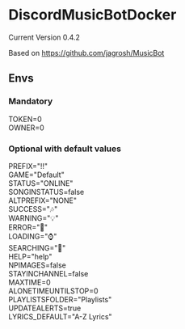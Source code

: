 # DiscordMusicBotDocker
Current Version 0.4.2

Based on https://github.com/jagrosh/MusicBot

## Envs
### Mandatory
TOKEN=0\
OWNER=0

### Optional with default values
PREFIX="!!"\
GAME="Default"\
STATUS="ONLINE"\
SONGINSTATUS=false\
ALTPREFIX="NONE"\
SUCCESS="🎶"\
WARNING="💡"\
ERROR="🚫"\
LOADING="⌚"\
SEARCHING="🔎"\
HELP="help"\
NPIMAGES=false\
STAYINCHANNEL=false\
MAXTIME=0\
ALONETIMEUNTILSTOP=0\
PLAYLISTSFOLDER="Playlists"\
UPDATEALERTS=true\
LYRICS_DEFAULT="A-Z Lyrics"
